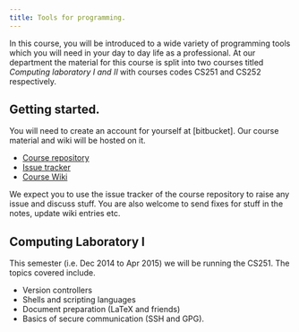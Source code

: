 ```yaml
---
title: Tools for programming.
---
```


In this course, you will be introduced to a wide variety of
programming tools which you will need in your day to day life as a
professional. At our department the material for this course is split
into two courses titled *Computing laboratory I and II* with courses
codes CS251 and CS252 respectively.

## Getting started.

You will need to create an account for yourself at [bitbucket]. Our
course material and wiki will be hosted on it.

* [Course repository][repo]
* [Issue tracker][issues]
* [Course Wiki][wiki]

We expect you to use the issue tracker of the course repository to
raise any issue and discuss stuff. You are also welcome to send fixes
for stuff in the notes, update wiki entries etc.

## Computing Laboratory I

This semester (i.e. Dec 2014 to Apr 2015) we will be running the
CS251. The topics covered include.

* Version controllers
* Shells and scripting languages
* Document preparation (LaTeX and friends)
* Basics of secure communication (SSH and GPG).

[repo]: <https://bitbucket.org/ppk-teach/tools> "Course repository"
[wiki]: <https://bitbucket.org/ppk-teach/tools/wiki/Home> "Course Wiki"
[issues]: <https://bitbucket.org/ppk-teach/tools/issues> "Issue tracker"
